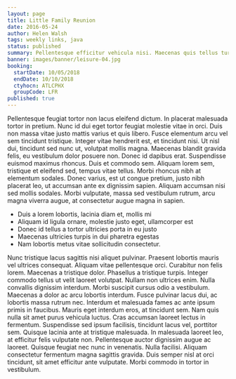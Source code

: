 ```yaml
---
layout: page
title: Little Family Reunion
date: 2016-05-24
author: Helen Walsh
tags: weekly links, java
status: published
summary: Pellentesque efficitur vehicula nisi. Maecenas quis tellus turpis. Lorem ipsum.
banner: images/banner/leisure-04.jpg
booking:
  startDate: 10/05/2018
  endDate: 10/10/2018
  ctyhocn: ATLCPHX
  groupCode: LFR
published: true
---
```

Pellentesque feugiat tortor non lacus eleifend dictum. In placerat malesuada tortor in pretium. Nunc id dui eget tortor feugiat molestie vitae in orci. Duis non massa vitae justo mattis varius et quis libero. Fusce elementum arcu vel sem tincidunt tristique. Integer vitae hendrerit est, et tincidunt nisi. Ut nisl dui, tincidunt sed nunc ut, volutpat mollis magna. Maecenas blandit gravida felis, eu vestibulum dolor posuere non. Donec id dapibus erat.
Suspendisse euismod maximus rhoncus. Duis et commodo sem. Aliquam lorem sem, tristique et eleifend sed, tempus vitae tellus. Morbi rhoncus nibh at elementum sodales. Donec varius, est ut congue pretium, justo nibh placerat leo, ut accumsan ante ex dignissim sapien. Aliquam accumsan nisi sed mollis sodales. Morbi vulputate, massa sed vestibulum rutrum, arcu magna viverra augue, at consectetur augue magna in sapien.

* Duis a lorem lobortis, lacinia diam et, mollis mi
* Aliquam id ligula ornare, molestie justo eget, ullamcorper est
* Donec id tellus a tortor ultricies porta in eu justo
* Maecenas ultricies turpis in dui pharetra egestas
* Nam lobortis metus vitae sollicitudin consectetur.

Nunc tristique lacus sagittis nisi aliquet pulvinar. Praesent lobortis mauris vel ultrices consequat. Aliquam vitae pellentesque orci. Curabitur non felis lorem. Maecenas a tristique dolor. Phasellus a tristique turpis. Integer commodo tellus ut velit laoreet volutpat. Nullam non ultrices enim. Nulla convallis dignissim interdum. Morbi suscipit cursus odio a vestibulum. Maecenas a dolor ac arcu lobortis interdum.
Fusce pulvinar lacus dui, ac lobortis massa rutrum nec. Interdum et malesuada fames ac ante ipsum primis in faucibus. Mauris eget interdum eros, at tincidunt sem. Nam quis nulla sit amet purus vehicula luctus. Cras accumsan laoreet lectus in fermentum. Suspendisse sed ipsum facilisis, tincidunt lacus vel, porttitor sem. Quisque lacinia ante at tristique malesuada. In malesuada laoreet leo, at efficitur felis vulputate non. Pellentesque auctor dignissim augue ac laoreet. Quisque feugiat nec nunc in venenatis. Nulla facilisi. Aliquam consectetur fermentum magna sagittis gravida. Duis semper nisl at orci tincidunt, sit amet efficitur ante vulputate. Morbi commodo in tortor in vestibulum.
